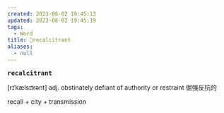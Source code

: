 ```yaml
---
created: 2023-08-02 19:45:13
updated: 2023-08-02 19:45:19
tags:
  - Word
title: 📖recalcitrant
aliases:
  - null
---
```


<pre><strong>recalcitrant</strong></pre>
[rɪˈkælsɪtrənt]
adj. obstinately defiant of authority or restraint 倔强反抗的

recall + city + transmission
